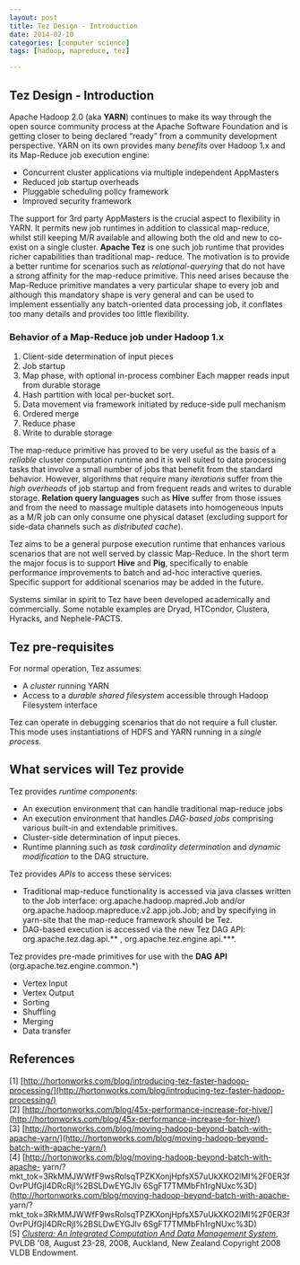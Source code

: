 ```yaml
---
layout: post
title: Tez Design - Introduction
date: 2014-02-10 
categories: [computer science]
tags: [hadoop, mapreduce, tez]

---
```



Tez Design - Introduction
---
Apache Hadoop 2.0 (aka **YARN**) continues to make its way through the open source community process at the Apache Software Foundation and is getting closer to being declared “ready” from a community development perspective. YARN on its own provides many *benefits* over Hadoop 1.x and its Map-Reduce job execution engine:  

* Concurrent cluster applications via multiple independent AppMasters  
* Reduced job startup overheads  
* Pluggable scheduling policy framework  
* Improved security framework


The support for 3rd party AppMasters is the crucial aspect to flexibility in YARN. It permits new job runtimes in addition to classical map-reduce, whilst still keeping M/R available and allowing both the old and new to co-exist on a single cluster. **Apache Tez** is one such job runtime that provides richer capabilities than traditional map- reduce. The motivation is to provide a better runtime for scenarios such as *relational-querying* that do not have a strong affinity for the map-reduce primitive. This need arises because the Map-Reduce primitive mandates a very particular shape to every job and although this mandatory shape is very general and can be used to implement essentially any batch-oriented data processing job, it conflates too many details and provides too little flexibility.  

### Behavior of a Map-Reduce job under Hadoop 1.x

1. Client-side determination of input pieces2. Job startup3. Map phase, with optional in-process combinerEach mapper reads input from durable storage4. Hash partition with local per-bucket sort.5. Data movement via framework initiated by reduce-side pullmechanism6. Ordered merge7. Reduce phase8. Write to durable storage

The map-reduce primitive has proved to be very useful as the basis of a *reliable* cluster computation runtime and it is well suited to data processing tasks that involve a small number of jobs that benefit from the standard behavior. However, algorithms that require many *iterations* suffer from the *high overheads* of job startup and from frequent reads and writes to durable storage. **Relation query languages** such as **Hive** suffer from those issues and from the need to massage multiple datasets into homogeneous inputs as a M/R job can only consume one physical dataset (excluding support for side-data channels such as *distributed cache*).

Tez aims to be a general purpose execution runtime that enhances various scenarios that are not well served by classic Map-Reduce. In the short term the major focus is to support **Hive** and **Pig**, specifically to enable performance improvements to batch and ad-hoc interactive queries. Specific support for additional scenarios may be added in the future.
Systems similar in spirit to Tez have been developed academically and commercially. Some notable examples are Dryad, HTCondor, Clustera, Hyracks, and Nephele-PACTS.Tez pre-requisites
---
For normal operation, Tez assumes:
* A *cluster* running YARN
* Access to a *durable shared filesystem* accessible through Hadoop Filesystem 
interface
Tez can operate in debugging scenarios that do not require a full cluster. This mode uses instantiations of HDFS and YARN running in a *single process*.What services will Tez provide
---
Tez provides *runtime components*:  

* An execution environment that can handle traditional map-reduce jobs  
* An execution environment that handles *DAG-based jobs* comprising various built-in and extendable primitives.  
* Cluster-side determination of input pieces.  
* Runtime planning such as *task cardinality determination* and *dynamic modification* to the DAG structure.

Tez provides *APIs* to access these services:  

* Traditional map-reduce functionality is accessed via java classes written to the Job interface: org.apache.hadoop.mapred.Job and/or org.apache.hadoop.mapreduce.v2.app.job.Job; and by specifying in yarn-site that the map-reduce framework should be Tez.  
* DAG-based execution is accessed via the new Tez DAG API: org.apache.tez.dag.api.** , org.apache.tez.engine.api.***.


Tez provides pre-made primitives for use with the **DAG API** (org.apache.tez.engine.common.*)

* Vertex Input  
* Vertex Output  
* Sorting  
* Shuffling  
* Merging  
* Data transferReferences
---
[1] [http://hortonworks.com/blog/introducing-tez-faster-hadoop-processing/](http://hortonworks.com/blog/introducing-tez-faster-hadoop-processing/)  
[2] [http://hortonworks.com/blog/45x-performance-increase-for-hive/](http://hortonworks.com/blog/45x-performance-increase-for-hive/)   
[3] [http://hortonworks.com/blog/moving-hadoop-beyond-batch-with-apache-yarn/](http://hortonworks.com/blog/moving-hadoop-beyond-batch-with-apache-yarn/)  
[4] [http://hortonworks.com/blog/moving-hadoop-beyond-batch-with-apache- yarn/?mkt_tok=3RkMMJWWfF9wsRolsqTPZKXonjHpfsX57uUkXKO2lMI%2F0ER3fOvrPUfGjI4DRcRjI%2BSLDwEYGJlv 6SgFT7TMMbFh1rgNUxc%3D](http://hortonworks.com/blog/moving-hadoop-beyond-batch-with-apache- yarn/?mkt_tok=3RkMMJWWfF9wsRolsqTPZKXonjHpfsX57uUkXKO2lMI%2F0ER3fOvrPUfGjI4DRcRjI%2BSLDwEYGJlv 6SgFT7TMMbFh1rgNUxc%3D)  
[5] [*Clustera: An Integrated ComputationAnd Data Management System*](http://www.vldb.org/pvldb/1/1453865.pdf), PVLDB '08, August 23-28, 2008, Auckland, New ZealandCopyright 2008 VLDB Endowment.